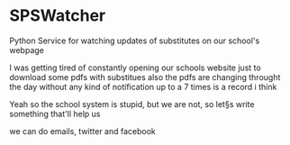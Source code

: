 # SPSWatcher
Python Service for watching updates of substitutes on our school's webpage


I was getting tired of constantly opening our schools website just to download some pdfs with substitues also the pdfs are changing throught the day without any kind of notification up to a 7 times is a record i think


Yeah so the school system is stupid, but we are not, so let§s write something that'll help us


we can do emails, twitter and facebook

